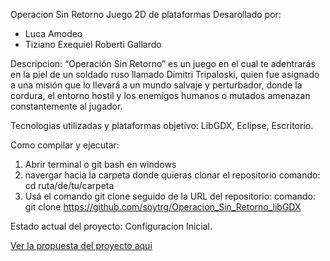 Operacion Sin Retorno Juego 2D de plataformas
Desarollado por:
  - Luca Amodeo    
  - Tiziano Exequiel Roberti Gallardo

Descripcion: “Operación Sin Retorno” es un juego en el cual te adentrarás en la piel de un soldado ruso llamado Dimitri Tripaloski, quien fue asignado a una misión que lo llevará a un mundo salvaje y perturbador, donde la cordura, el entorno hostil y los enemigos humanos o mutados amenazan constantemente al jugador.

Tecnologias utilizadas y plataformas objetivo: LibGDX, Eclipse, Escritorio.

Como compilar y ejecutar: 
1. Abrir terminal o git bash en windows
2. navergar hacia la carpeta donde quieras clonar el repositorio
comando: cd ruta/de/tu/carpeta
3. Usá el comando git clone seguido de la URL del repositorio:
comando: git clone https://github.com/soytrg/Operacion_Sin_Retorno_libGDX

Estado actual del proyecto: Configuracion Inicial.

[Ver la propuesta del proyecto aqui](https://github.com/soytrg/Operacion_Sin_Retorno_libGDX/wiki/Propuesta-del-Proyecto-%E2%80%90-Operacion-Sin-Retorno)


